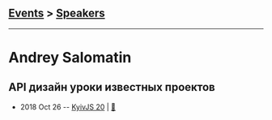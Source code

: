 ## [Events](../README.md) > [Speakers](../speakers.md)
---

# Andrey Salomatin

## API дизайн уроки известных проектов
- 2018 Oct 26 -- [KyivJS 20](https://www.youtube.com/watch?v=xrpZZBphcPA)  | [:notebook:](https://www.slideshare.net/flpvsk/api-kievjs)  

